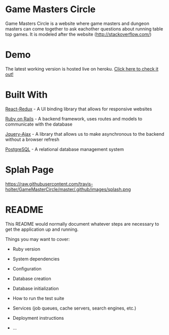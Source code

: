 # Game Masters Circle

Game Masters Circle is a website where game masters and dungeon masters can come together to ask eachother questions about running table top games. It is modeled after the website (http://stackoverflow.com/)

# Demo

The latest working version is hosted live on heroku. [Click here to check it out!](http://game-masters-circle.herokuapp.com/#/)

# Built With

[React-Redux](http://www.w3schools.com/whatis/whatis_react.asp) - A UI binding library that allows for responsive websites

[Ruby on Rails](http://w3points.com/ruby-on-rails-introduction/) - A backend framework, uses routes and models to communicate with the database

[Jquery-Ajax](http://www.w3schools.com/jquery/jquery_ajax_intro.asp) - A library that allows us to make asynchronous to the backend without a browser refresh

[PostgreSQL](http://www.w3schools.com/sql/) - A relational database management system


# Splah Page

https://raw.githubusercontent.com/travis-holter/GameMasterCircle/master/.github/images/splash.png

# README

This README would normally document whatever steps are necessary to get the
application up and running.

Things you may want to cover:

* Ruby version

* System dependencies

* Configuration

* Database creation

* Database initialization

* How to run the test suite

* Services (job queues, cache servers, search engines, etc.)

* Deployment instructions

* ...
